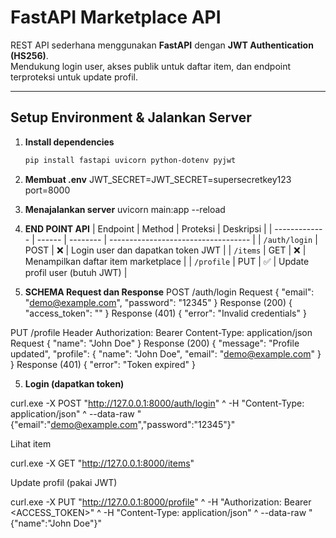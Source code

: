 # FastAPI Marketplace API

REST API sederhana menggunakan **FastAPI** dengan **JWT Authentication (HS256)**.  
Mendukung login user, akses publik untuk daftar item, dan endpoint terproteksi untuk update profil.

---

##  Setup Environment & Jalankan Server

1. **Install dependencies**
   ```bash
   pip install fastapi uvicorn python-dotenv pyjwt

2. **Membuat .env**
JWT_SECRET=JWT_SECRET=supersecretkey123
port=8000

3. **Menajalankan server**
uvicorn main:app --reload

4. **END POINT API**
| Endpoint      | Method | Proteksi | Deskripsi                           |
| ------------- | ------ | -------- | ----------------------------------- |
| `/auth/login` | POST   | ❌        | Login user dan dapatkan token JWT   |
| `/items`      | GET    | ❌        | Menampilkan daftar item marketplace |
| `/profile`    | PUT    | ✅        | Update profil user (butuh JWT)      |


4. **SCHEMA Request dan Response**
POST /auth/login
Request
{ "email": "demo@example.com", "password": "12345" }
Response (200)
{ "access_token": "<jwt>" }
Response (401)
{ "error": "Invalid credentials" }


PUT /profile
Header
Authorization: Bearer <JWT>
Content-Type: application/json
Request
{ "name": "John Doe" }
Response (200)
{
  "message": "Profile updated",
  "profile": { "name": "John Doe", "email": "demo@example.com" }
}
Response (401)
{ "error": "Token expired" }


5. **Login (dapatkan token)**

curl.exe -X POST "http://127.0.0.1:8000/auth/login" ^
  -H "Content-Type: application/json" ^
  --data-raw "{\"email\":\"demo@example.com\",\"password\":\"12345\"}"


Lihat item

curl.exe -X GET "http://127.0.0.1:8000/items"


Update profil (pakai JWT)

curl.exe -X PUT "http://127.0.0.1:8000/profile" ^
  -H "Authorization: Bearer <ACCESS_TOKEN>" ^
  -H "Content-Type: application/json" ^
  --data-raw "{\"name\":\"John Doe\"}"